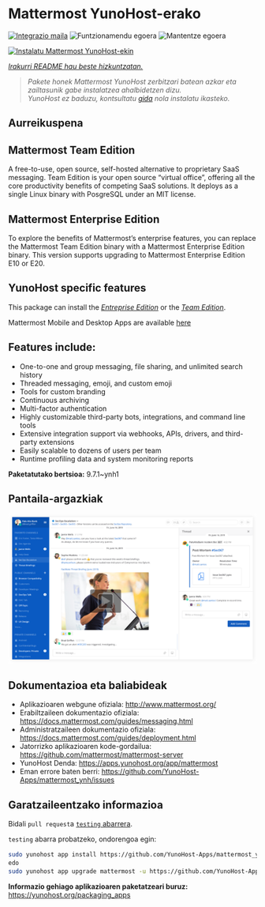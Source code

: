 <!--
Ohart ongi: README hau automatikoki sortu da <https://github.com/YunoHost/apps/tree/master/tools/readme_generator>ri esker
EZ editatu eskuz.
-->

# Mattermost YunoHost-erako

[![Integrazio maila](https://dash.yunohost.org/integration/mattermost.svg)](https://dash.yunohost.org/appci/app/mattermost) ![Funtzionamendu egoera](https://ci-apps.yunohost.org/ci/badges/mattermost.status.svg) ![Mantentze egoera](https://ci-apps.yunohost.org/ci/badges/mattermost.maintain.svg)

[![Instalatu Mattermost YunoHost-ekin](https://install-app.yunohost.org/install-with-yunohost.svg)](https://install-app.yunohost.org/?app=mattermost)

*[Irakurri README hau beste hizkuntzatan.](./ALL_README.md)*

> *Pakete honek Mattermost YunoHost zerbitzari batean azkar eta zailtasunik gabe instalatzea ahalbidetzen dizu.*  
> *YunoHost ez baduzu, kontsultatu [gida](https://yunohost.org/install) nola instalatu ikasteko.*

## Aurreikuspena

## Mattermost Team Edition

A free-to-use, open source, self-hosted alternative to proprietary SaaS messaging. Team Edition is your open source “virtual office”, offering all the core productivity benefits of competing SaaS solutions. It deploys as a single Linux binary with PosgreSQL under an MIT license.

## Mattermost Enterprise Edition

To explore the benefits of Mattermost’s enterprise features, you can replace the Mattermost Team Edition binary with a Mattermost Enterprise Edition binary. This version supports upgrading to Mattermost Enterprise Edition E10 or E20.

## YunoHost specific features

This package can install the [*Entreprise Edition*](https://docs.mattermost.com/overview/product.html#mattermost-enterprise-edition) or the [*Team Edition*](https://docs.mattermost.com/overview/product.html#mattermost-team-edition).

Mattermost Mobile and Desktop Apps are available [here](https://mattermost.com/download/)

## Features include:

- One-to-one and group messaging, file sharing, and unlimited search history
- Threaded messaging, emoji, and custom emoji
- Tools for custom branding
- Continuous archiving
- Multi-factor authentication
- Highly customizable third-party bots, integrations, and command line tools
- Extensive integration support via webhooks, APIs, drivers, and third-party extensions
- Easily scalable to dozens of users per team
- Runtime profiling data and system monitoring reports


**Paketatutako bertsioa:** 9.7.1~ynh1

## Pantaila-argazkiak

![Mattermost(r)en pantaila-argazkia](./doc/screenshots/screenshot.png)

## Dokumentazioa eta baliabideak

- Aplikazioaren webgune ofiziala: <http://www.mattermost.org/>
- Erabiltzaileen dokumentazio ofiziala: <https://docs.mattermost.com/guides/messaging.html>
- Administratzaileen dokumentazio ofiziala: <https://docs.mattermost.com/guides/deployment.html>
- Jatorrizko aplikazioaren kode-gordailua: <https://github.com/mattermost/mattermost-server>
- YunoHost Denda: <https://apps.yunohost.org/app/mattermost>
- Eman errore baten berri: <https://github.com/YunoHost-Apps/mattermost_ynh/issues>

## Garatzaileentzako informazioa

Bidali `pull request`a [`testing` abarrera](https://github.com/YunoHost-Apps/mattermost_ynh/tree/testing).

`testing` abarra probatzeko, ondorengoa egin:

```bash
sudo yunohost app install https://github.com/YunoHost-Apps/mattermost_ynh/tree/testing --debug
edo
sudo yunohost app upgrade mattermost -u https://github.com/YunoHost-Apps/mattermost_ynh/tree/testing --debug
```

**Informazio gehiago aplikazioaren paketatzeari buruz:** <https://yunohost.org/packaging_apps>
